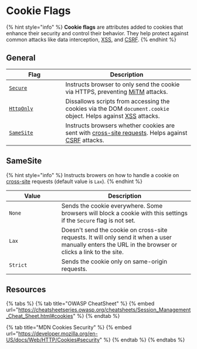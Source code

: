 # Cookie Flags

{% hint style="info" %}
**Cookie flags** are attributes added to cookies that enhance their security and control their behavior. They help protect against common attacks like data interception, [XSS](../injections/xss/), and [CSRF](../cross-origin/csrf.md).
{% endhint %}

## General

<table><thead><tr><th width="138">Flag</th><th>Description</th></tr></thead><tbody><tr><td><a href="https://cheatsheetseries.owasp.org/cheatsheets/Session_Management_Cheat_Sheet.html#secure-attribute"><code>Secure</code></a></td><td>Instructs browser to only send the cookie via HTTPS, preventing <a data-footnote-ref href="#user-content-fn-1">MiTM</a> attacks.</td></tr><tr><td><a href="https://cheatsheetseries.owasp.org/cheatsheets/Session_Management_Cheat_Sheet.html#httponly-attribute"><code>HttpOnly</code></a></td><td>Dissallows scripts from accessing the cookies via the DOM <code>document.cookie</code> object. Helps against <a href="../injections/xss/">XSS</a> attacks.</td></tr><tr><td><a href="https://cheatsheetseries.owasp.org/cheatsheets/Session_Management_Cheat_Sheet.html#samesite-attribute"><code>SameSite</code></a></td><td>Instructs browsers whether cookies are sent with <a href="https://developer.mozilla.org/en-US/docs/Web/Security/Same-origin_policy#definition_of_an_origin">cross-site requests</a>. Helps against <a href="../cross-origin/csrf.md">CSRF</a> attacks.</td></tr></tbody></table>

## SameSite

{% hint style="info" %}
Instructs browers on how to handle a cookie on [cross-site](../cross-origin/cross-origin-101.md) requests (default value is `Lax`).
{% endhint %}

<table><thead><tr><th width="127">Value</th><th>Description</th></tr></thead><tbody><tr><td><code>None</code></td><td>Sends the cookie everywhere. Some browsers will block a cookie with this settings if the <code>Secure</code> flag is not set.</td></tr><tr><td><code>Lax</code></td><td>Doesn't send the cookie on cross-site requests. It will only send it when a user manually enters the URL in the browser or clicks a link to the site.</td></tr><tr><td><code>Strict</code></td><td>Sends the cookie only on same-origin requests.</td></tr></tbody></table>

## Resources

{% tabs %}
{% tab title="OWASP CheatSheet" %}
{% embed url="https://cheatsheetseries.owasp.org/cheatsheets/Session_Management_Cheat_Sheet.html#cookies" %}
{% endtab %}

{% tab title="MDN Cookies Security" %}
{% embed url="https://developer.mozilla.org/en-US/docs/Web/HTTP/Cookies#security" %}
{% endtab %}
{% endtabs %}

[^1]: Man in The Middle
